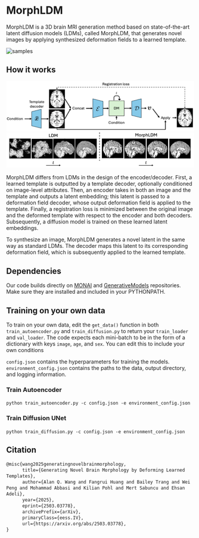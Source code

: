 # MorphLDM
MorphLDM is a 3D brain MRI generation method based on state-of-the-art latent diffusion models (LDMs), called MorphLDM, that generates novel images by applying synthesized deformation fields to a learned template.

![samples](figures/samples.png)

## How it works
![arch](figures/arch.png)
![denoising](figures/denoising.png)

MorphLDM differs from LDMs in the design of the encoder/decoder. 
First, a learned template is outputted by a template decoder, optionally conditioned on image-level attributes. 
Then, an encoder takes in both an image and the template and outputs a latent embedding; this latent is passed to a deformation field decoder, whose output deformation field is applied to the template. 
Finally, a registration loss is minimized between the original image and the deformed template with respect to the encoder and both decoders. 
Subsequently, a diffusion model is trained on these learned latent embeddings.

To synthesize an image, MorphLDM generates a novel latent in the same way as standard LDMs. 
The decoder maps this latent to its corresponding deformation field, which is subsequently applied to the learned template.

## Dependencies
Our code builds directly on [MONAI](https://github.com/Project-MONAI/MONAI/tree/dev) and [GenerativeModels](https://github.com/Project-MONAI/GenerativeModels) repositories.
Make sure they are installed and included in your PYTHONPATH.

## Training on your own data
To train on your own data, edit the `get_data()` function in both `train_autoencoder.py` and `train_diffusion.py` to return your `train_loader` and `val_loader`.
The code expects each mini-batch to be in the form of a dictionary with keys `image`, `age`, and `sex`.
You can edit this to include your own conditions

`config.json` contains the hyperparameters for training the models.
`environment_config.json` contains the paths to the data, output directory, and logging information.

### Train Autoencoder
`python train_autoencoder.py -c config.json -e environment_config.json`

### Train Diffusion UNet
`python train_diffusion.py -c config.json -e environment_config.json`

## Citation
```
@misc{wang2025generatingnovelbrainmorphology,
      title={Generating Novel Brain Morphology by Deforming Learned Templates}, 
      author={Alan Q. Wang and Fangrui Huang and Bailey Trang and Wei Peng and Mohammad Abbasi and Kilian Pohl and Mert Sabuncu and Ehsan Adeli},
      year={2025},
      eprint={2503.03778},
      archivePrefix={arXiv},
      primaryClass={eess.IV},
      url={https://arxiv.org/abs/2503.03778}, 
}
```

